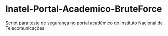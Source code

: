 # Inatel-Portal-Academico-BruteForce
Script para teste de segurança no portal acadêmico do Instituto Nacional de Telecomunicações.
